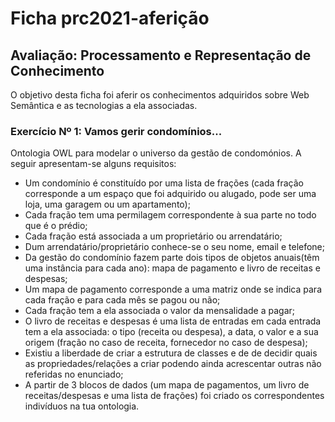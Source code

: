 # Ficha prc2021-aferição
## Avaliação: Processamento e Representação de Conhecimento
O objetivo desta ficha foi aferir os conhecimentos adquiridos sobre Web Semântica e as tecnologias a ela associadas.
### Exercício Nº 1: Vamos gerir condomínios...
Ontologia OWL para modelar o universo da gestão de condomónios. A seguir apresentam-se alguns requisitos:
* Um condomínio é constituído por uma lista de frações (cada fração corresponde a um espaço que foi adquirido ou alugado, pode ser uma loja, uma garagem ou um apartamento);
* Cada fração tem uma permilagem correspondente à sua parte no todo que é o prédio;
* Cada fração está associada a um proprietário ou arrendatário;
* Dum arrendatário/proprietário conhece-se o seu nome, email e telefone;
* Da gestão do condomínio fazem parte dois tipos de objetos anuais(têm uma instância para cada ano): mapa de pagamento e livro de receitas e despesas;
* Um mapa de pagamento corresponde a uma matriz onde se indica para cada fração e para cada mês se pagou ou não;
* Cada fração tem a ela associada o valor da mensalidade a pagar;
* O livro de receitas e despesas é uma lista de entradas em cada entrada tem a ela associada: o tipo (receita ou despesa), a data, o valor e a sua origem (fração no caso de receita, fornecedor no caso de despesa);
* Existiu a liberdade de criar a estrutura de classes e de de decidir quais as propriedades/relações a criar podendo ainda acrescentar outras não referidas no enunciado;
* A partir de 3 blocos de dados (um mapa de pagamentos, um livro de receitas/despesas e uma lista de frações) foi criado os correspondentes indivíduos na tua ontologia.